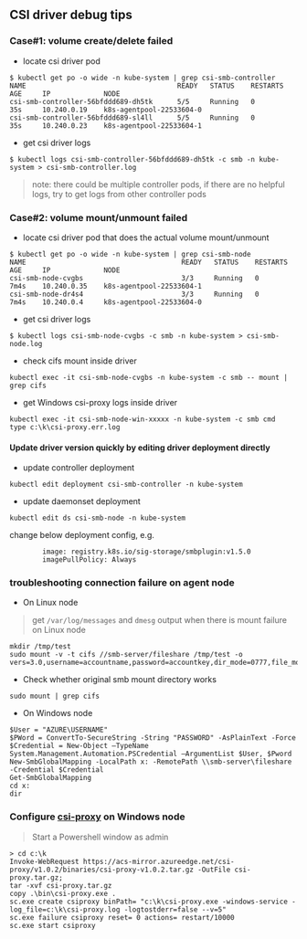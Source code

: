 ## CSI driver debug tips

### Case#1: volume create/delete failed
 - locate csi driver pod
```console
$ kubectl get po -o wide -n kube-system | grep csi-smb-controller
NAME                                     READY   STATUS    RESTARTS   AGE     IP             NODE
csi-smb-controller-56bfddd689-dh5tk      5/5     Running   0          35s     10.240.0.19    k8s-agentpool-22533604-0
csi-smb-controller-56bfddd689-sl4ll      5/5     Running   0          35s     10.240.0.23    k8s-agentpool-22533604-1
```
 - get csi driver logs
```console
$ kubectl logs csi-smb-controller-56bfddd689-dh5tk -c smb -n kube-system > csi-smb-controller.log
```
> note: there could be multiple controller pods, if there are no helpful logs, try to get logs from other controller pods

### Case#2: volume mount/unmount failed
 - locate csi driver pod that does the actual volume mount/unmount
```console
$ kubectl get po -o wide -n kube-system | grep csi-smb-node
NAME                                      READY   STATUS    RESTARTS   AGE     IP             NODE
csi-smb-node-cvgbs                        3/3     Running   0          7m4s    10.240.0.35    k8s-agentpool-22533604-1
csi-smb-node-dr4s4                        3/3     Running   0          7m4s    10.240.0.4     k8s-agentpool-22533604-0
```

 - get csi driver logs
```console
$ kubectl logs csi-smb-node-cvgbs -c smb -n kube-system > csi-smb-node.log
```

 - check cifs mount inside driver
```console
kubectl exec -it csi-smb-node-cvgbs -n kube-system -c smb -- mount | grep cifs
```

 - get Windows csi-proxy logs inside driver
```console
kubectl exec -it csi-smb-node-win-xxxxx -n kube-system -c smb cmd
type c:\k\csi-proxy.err.log
```

#### Update driver version quickly by editing driver deployment directly
 - update controller deployment
```console
kubectl edit deployment csi-smb-controller -n kube-system
```
 - update daemonset deployment
```console
kubectl edit ds csi-smb-node -n kube-system
```
change below deployment config, e.g.
```console
        image: registry.k8s.io/sig-storage/smbplugin:v1.5.0
        imagePullPolicy: Always
```

### troubleshooting connection failure on agent node
 - On Linux node
> get `/var/log/messages` and `dmesg` output when there is mount failure on Linux node
```console
mkdir /tmp/test
sudo mount -v -t cifs //smb-server/fileshare /tmp/test -o vers=3.0,username=accountname,password=accountkey,dir_mode=0777,file_mode=0777,cache=strict,actimeo=30
```

 - Check whether original smb mount directory works
```console
sudo mount | grep cifs
```

 - On Windows node
```console
$User = "AZURE\USERNAME"
$PWord = ConvertTo-SecureString -String "PASSWORD" -AsPlainText -Force
$Credential = New-Object –TypeName System.Management.Automation.PSCredential –ArgumentList $User, $Pword
New-SmbGlobalMapping -LocalPath x: -RemotePath \\smb-server\fileshare -Credential $Credential
Get-SmbGlobalMapping
cd x:
dir
```

### Configure [csi-proxy](https://github.com/kubernetes-csi/csi-proxy#installation) on Windows node
> Start a Powershell window as admin
```console
> cd c:\k
Invoke-WebRequest https://acs-mirror.azureedge.net/csi-proxy/v1.0.2/binaries/csi-proxy-v1.0.2.tar.gz -OutFile csi-proxy.tar.gz;
tar -xvf csi-proxy.tar.gz
copy .\bin\csi-proxy.exe .
sc.exe create csiproxy binPath= "c:\k\csi-proxy.exe -windows-service -log_file=c:\k\csi-proxy.log -logtostderr=false --v=5"
sc.exe failure csiproxy reset= 0 actions= restart/10000
sc.exe start csiproxy
```
